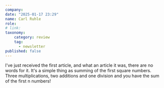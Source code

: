 ```yaml
---
company: 
date: "2025-01-17 23:29"
name: Carl Ruhle
role: 
# link:
taxonomy:
    category: review
    tag:
      - newsletter
published: false
---
```


I've just received the first article, and what an article it was, there are no words for it. It's a simple thing as summing of the first square numbers. Three multiplications, two additions and one division and you have the sum of the first n numbers!
